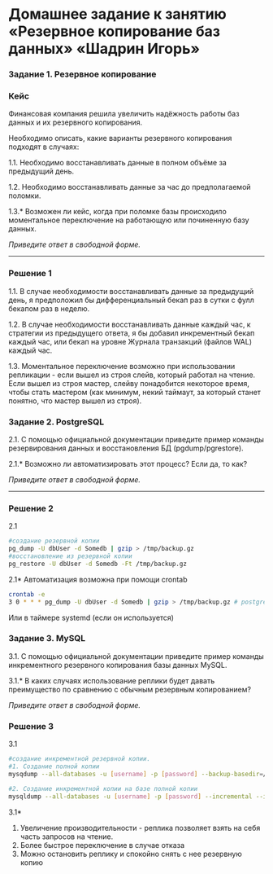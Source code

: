 # Домашнее задание к занятию «Резервное копирование баз данных» «Шадрин Игорь»

### Задание 1. Резервное копирование

### Кейс
Финансовая компания решила увеличить надёжность работы баз данных и их резервного копирования. 

Необходимо описать, какие варианты резервного копирования подходят в случаях: 

1.1. Необходимо восстанавливать данные в полном объёме за предыдущий день.

1.2. Необходимо восстанавливать данные за час до предполагаемой поломки.

1.3.* Возможен ли кейс, когда при поломке базы происходило моментальное переключение на работающую или починенную базу данных.

*Приведите ответ в свободной форме.*

---

### Решение 1
1.1. В случае необходимости восстанавливать данные за предыдущий день, я предположил бы дифференциальный бекап раз в сутки с фулл бекапом раз в неделю.

1.2. В случае необходимости восстанавливать данные каждый час, к стратегии из предыдущего ответа, я бы добавил инкрементный бекап каждый час, или бекап на уровне Журнала транзакций (файлов WAL) каждый час.

1.3. Моментальное переключение возможно при использовании репликации - если вышел из строя слейв, который работал на чтение. Если вышел из строя мастер, слейву понадобится некоторое время, чтобы стать мастером (как минимум, некий таймаут, за который станет понятно, что мастер вышел из строя).

### Задание 2. PostgreSQL

2.1. С помощью официальной документации приведите пример команды резервирования данных и восстановления БД (pgdump/pgrestore).

2.1.* Возможно ли автоматизировать этот процесс? Если да, то как?

*Приведите ответ в свободной форме.*

---

### Решение 2

2.1
```bash
#создание резервной копии 
pg_dump -U dbUser -d Somedb | gzip > /tmp/backup.gz
#восстановление из резервной копии
pg_restore -U dbUser -d Somedb -Ft /tmp/backup.gz

```
2.1*
Автоматизация возможна при помощи crontab
```bash
crontab -e
3 0 * * * pg_dump -U dbUser -d Somedb | gzip > /tmp/backup.gz # postgres pg dump
```
Или в таймере systemd (если он используется)

### Задание 3. MySQL

3.1. С помощью официальной документации приведите пример команды инкрементного резервного копирования базы данных MySQL. 

3.1.* В каких случаях использование реплики будет давать преимущество по сравнению с обычным резервным копированием?

*Приведите ответ в свободной форме.*

### Решение 3
3.1
```bash
#создание инкрементной резервной копии. 
#1. Создание полной копии
mysqdump --all-databases -u [username] -p [password] --backup-basedir=/tmp/backup/ > full$(date +"%Y-%m-%d-%H-%M-%S").sql

#2. Создание инкрементной копии на базе полной копии
mysqldump --all-databases -u [username] -p [password] --incremental --incremental-basedir=/tmp/backup/  > incremental-$(date +"%Y-%m-%d-%H-%M-%S").sql
```
3.1*
1) Увеличение производительности - реплика позволяет взять на себя часть запросов на чтение.
2) Более быстрое переключение в случае отказа
3) Можно остановить реплику и спокойно снять с нее резервную копию
